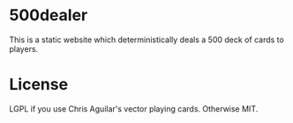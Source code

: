 # 500dealer

This is a static website which deterministically deals a 500 deck of cards to players.


# License

LGPL if you use Chris Aguilar's vector playing cards. Otherwise MIT.
